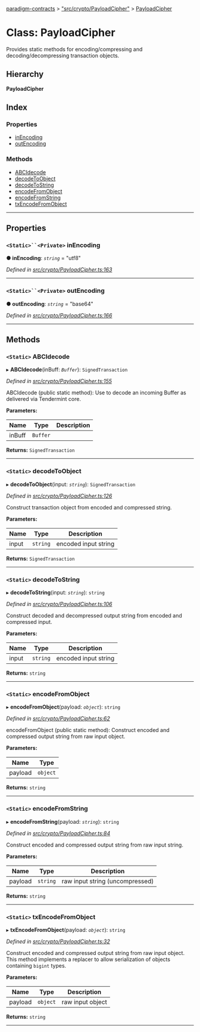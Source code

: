 [paradigm-contracts](../README.md) > ["src/crypto/PayloadCipher"](../modules/_src_crypto_payloadcipher_.md) > [PayloadCipher](../classes/_src_crypto_payloadcipher_.payloadcipher.md)

# Class: PayloadCipher

Provides static methods for encoding/compressing and decoding/decompressing transaction objects.

## Hierarchy

**PayloadCipher**

## Index

### Properties

* [inEncoding](_src_crypto_payloadcipher_.payloadcipher.md#inencoding)
* [outEncoding](_src_crypto_payloadcipher_.payloadcipher.md#outencoding)

### Methods

* [ABCIdecode](_src_crypto_payloadcipher_.payloadcipher.md#abcidecode)
* [decodeToObject](_src_crypto_payloadcipher_.payloadcipher.md#decodetoobject)
* [decodeToString](_src_crypto_payloadcipher_.payloadcipher.md#decodetostring)
* [encodeFromObject](_src_crypto_payloadcipher_.payloadcipher.md#encodefromobject)
* [encodeFromString](_src_crypto_payloadcipher_.payloadcipher.md#encodefromstring)
* [txEncodeFromObject](_src_crypto_payloadcipher_.payloadcipher.md#txencodefromobject)

---

## Properties

<a id="inencoding"></a>

### `<Static>``<Private>` inEncoding

**● inEncoding**: *`string`* = "utf8"

*Defined in [src/crypto/PayloadCipher.ts:163](https://github.com/paradigmfoundation/paradigmcore/blob/11f2a53/src/crypto/PayloadCipher.ts#L163)*

___
<a id="outencoding"></a>

### `<Static>``<Private>` outEncoding

**● outEncoding**: *`string`* = "base64"

*Defined in [src/crypto/PayloadCipher.ts:166](https://github.com/paradigmfoundation/paradigmcore/blob/11f2a53/src/crypto/PayloadCipher.ts#L166)*

___

## Methods

<a id="abcidecode"></a>

### `<Static>` ABCIdecode

▸ **ABCIdecode**(inBuff: *`Buffer`*): `SignedTransaction`

*Defined in [src/crypto/PayloadCipher.ts:155](https://github.com/paradigmfoundation/paradigmcore/blob/11f2a53/src/crypto/PayloadCipher.ts#L155)*

ABCIdecode (public static method): Use to decode an incoming Buffer as delivered via Tendermint core.

**Parameters:**

| Name | Type | Description |
| ------ | ------ | ------ |
| inBuff | `Buffer` |   |

**Returns:** `SignedTransaction`

___
<a id="decodetoobject"></a>

### `<Static>` decodeToObject

▸ **decodeToObject**(input: *`string`*): `SignedTransaction`

*Defined in [src/crypto/PayloadCipher.ts:126](https://github.com/paradigmfoundation/paradigmcore/blob/11f2a53/src/crypto/PayloadCipher.ts#L126)*

Construct transaction object from encoded and compressed string.

**Parameters:**

| Name | Type | Description |
| ------ | ------ | ------ |
| input | `string` |  encoded input string |

**Returns:** `SignedTransaction`

___
<a id="decodetostring"></a>

### `<Static>` decodeToString

▸ **decodeToString**(input: *`string`*): `string`

*Defined in [src/crypto/PayloadCipher.ts:106](https://github.com/paradigmfoundation/paradigmcore/blob/11f2a53/src/crypto/PayloadCipher.ts#L106)*

Construct decoded and decompressed output string from encoded and compressed input.

**Parameters:**

| Name | Type | Description |
| ------ | ------ | ------ |
| input | `string` |  encoded input string |

**Returns:** `string`

___
<a id="encodefromobject"></a>

### `<Static>` encodeFromObject

▸ **encodeFromObject**(payload: *`object`*): `string`

*Defined in [src/crypto/PayloadCipher.ts:62](https://github.com/paradigmfoundation/paradigmcore/blob/11f2a53/src/crypto/PayloadCipher.ts#L62)*

encodeFromObject (public static method): Construct encoded and compressed output string from raw input object.

**Parameters:**

| Name | Type |
| ------ | ------ |
| payload | `object` |

**Returns:** `string`

___
<a id="encodefromstring"></a>

### `<Static>` encodeFromString

▸ **encodeFromString**(payload: *`string`*): `string`

*Defined in [src/crypto/PayloadCipher.ts:84](https://github.com/paradigmfoundation/paradigmcore/blob/11f2a53/src/crypto/PayloadCipher.ts#L84)*

Construct encoded and compressed output string from raw input string.

**Parameters:**

| Name | Type | Description |
| ------ | ------ | ------ |
| payload | `string` |  raw input string (uncompressed) |

**Returns:** `string`

___
<a id="txencodefromobject"></a>

### `<Static>` txEncodeFromObject

▸ **txEncodeFromObject**(payload: *`object`*): `string`

*Defined in [src/crypto/PayloadCipher.ts:32](https://github.com/paradigmfoundation/paradigmcore/blob/11f2a53/src/crypto/PayloadCipher.ts#L32)*

Construct encoded and compressed output string from raw input object. This method implements a replacer to allow serialization of objects containing `bigint` types.

**Parameters:**

| Name | Type | Description |
| ------ | ------ | ------ |
| payload | `object` |  raw input object |

**Returns:** `string`

___

